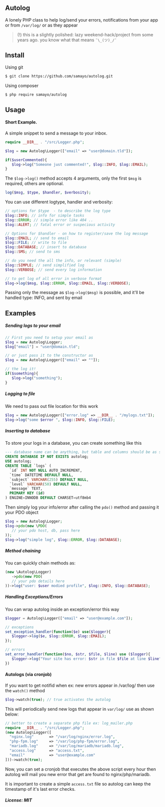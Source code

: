 ## Autolog

A lonely PHP class to help log/send your errors, notifications from your app or from `/var/log/` or as they appear 

> (!) this is a slightly polished: lazy weekend-hack/project from some years ago. you know what that means `¯\_(ツ)_/¯`

Install
-----

Using git
```bash
$ git clone https://github.com/samayo/autolog.git
```
Using composer
````bash
$ php require samayo/autolog
````

Usage
-----
#### Short Example. 
A simple snippet to send a message to your inbox. 
```php
require __DIR__ . "/src/Logger.php"; 

$log = new Autolog\Logger(["email" => "user@domain.tld"]);

if($userCommented){
   $log->log("Someone just commented!", $log::INFO, $log::EMAIL); 	
}
```
The `$log->log()` method accepts 4 arguments, only the first `$msg` is required, others are optional. 
```php 
log($msg, $type, $handler, $verbosity);
```
You can use different logtype, handler and verbosity: 
```php
// options for $type  - to describe the log type
$log::INFO; // info for simple tasks
$log::ERROR; // simple error like 404 .. 
$log::ALERT; // fatal error or suspecious activity

// Options for $handler - on how to register/save the log message
$log::EMAIL; // send to email
$log::FILE; // write to file
$log::DATABASE; // insert to database 
$log::SMS; // send to sms

// do you need the all the info, or relevant (simple)
$log::SIMPLE; // send simplified log
$log::VERBOSE; // send every log information

// to get log of all error in verbose format
$log->log($msg, $log::ERROR, $log::EMAIL, $log::VERBOSE);
```

Passing only the message as `$log->log($msg)` is possible, and it'll be handled type: INFO, and sent by email 

Examples
-----
	
##### Sending logs to your email
```php 
// First you need to setup your email as
$log = new Autolog\Logger; 
$log["email"] = "user@domain.tld"; 

// or just pass it to the constructor as
$log = new Autolog\Logger(["email" => ""]); 

// the log it!
if($something){
   $log->log("something");
}
```

##### Logging to file
We need to pass out file location for this work
```php
$log = new Autolog\Logger(["error.log" => __DIR__ . "/mylogs.txt"]); 
$log->log("some $error ", $log::INFO, $log::FILE);
```
##### Inserting to database
To store your logs in a database, you can create something like this
```sql
--- database name can be anything, but table and columns should be as seen below
CREATE DATABASE IF NOT EXISTS autolog;  
USE autolog;
CREATE TABLE `logs` (
  `id` INT NOT NULL AUTO_INCREMENT,
  `time` DATETIME DEFAULT NULL,
  `subject` VARCHAR(255) DEFAULT NULL,
  `level` VARCHAR(50) DEFAULT NULL,
  `message` TEXT,
  PRIMARY KEY (id)
) ENGINE=INNODB DEFAULT CHARSET=utf8mb4
```
Then simply log your info/error after calling the `pdo()` method and passing it your PDO object
```php
$log = new Autolog\Logger;
$log->pdo(new \PDO(
   // your pdo host, db, pass here
)); 
$log->log("simple log", $log::ERROR, $log::DATABASE);
```
##### Method chaining
You can quickly chain methods as: 
```php
(new \Autolog\Logger)
   ->pdo(new PDO(
   // your pdo details here
))->log("user: $user modied profile", $log::INFO, $log::DATABASE); 
```
##### Handling Exceptions/Errors

You can wrap autolog inside an exception/error this way 
```php 
$logger = Autolog\Logger(["email" => "user@example.com"]); 

// exceptions
set_exception_handler(function($e) use($logger){
   $logger->log($e, $log::ERROR, $log::EMAIL);
}); 

// errors
set_error_handler(function($no, $str, $file, $line) use ($logger){
   $logger->log("Your site has error: $str in file $file at line $line", $log::ERROR, $log::EMAIL);
})
```
#### Autologs (via cronjob)
If you want to get notifid when ex: new errors appear in /var/log/ then use the `watch()`  method

```php
$log->watch(true); // true activates the autolog
```
This will periodically send new logs that appear in `var/log/` use as shown below:
```php
// better to create a separate php file ex: log_mailer.php
require __DIR__ . "/src/Logger.php";
(new Autolog\Logger([
  "nginx.log"		=> "/var/log/nginx/error.log",
  "php-fpm.log"		=> "/var/log/php-fpm/error.log",
  "mariadb.log"		=> "/var/log/mariadb/mariadb.log",
  "access.log"		=> "access.txt",
  "email"			=> "user@example.com"
]))->watch(true); 
```
Now, you can set a cronjob that executes the above script every hour then 
autolog will mail you new error that get are found to nginx/php/mariadb. 

It is important to create a simple `access.txt` file so autolog can keep 
the timestamp of it's last error checks. 


##### License: MIT
[autolog_archive]: http://github.com/samayo/autolog/releases
